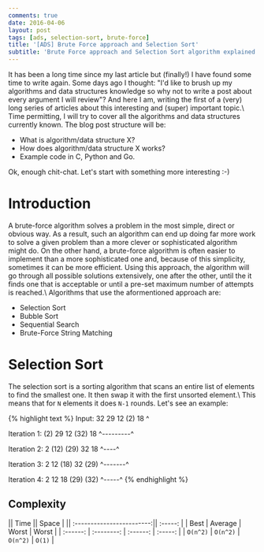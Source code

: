 ```yaml
---
comments: true
date: 2016-04-06
layout: post
tags: [ads, selection-sort, brute-force]
title: '[ADS] Brute Force approach and Selection Sort'
subtitle: 'Brute Force approach and Selection Sort algorithm explained'
---
```


It has been a long time since my last article but (finally!) I have found some time to write again. Some days ago I thought: "I'd like to brush up my algorithms and data structures knowledge so why not to write a post about every argument I will review"? And here I am, writing the first of a (very) long series of articles about this interesting and (super) important topic.\\
Time permitting, I will try to cover all the algorithms and data structures currently known. The blog post structure will be:

 - What is algorithm/data structure X?
 - How does algorithm/data structure X works?
 - Example code in C, Python and Go.
 
Ok, enough chit-chat. Let's start with something more interesting :-)


Introduction
============
A brute-force algorithm solves a problem in the most simple, direct or obvious way. As a result, such an algorithm can end up doing far more work to solve a given problem than a more clever or sophisticated algorithm might do. On the other hand, a brute-force algorithm is often easier to implement than a more sophisticated one and, because of this simplicity, sometimes it can be more efficient. Using this approach, the algorithm will go through all possible solutions extensively, one after the other, until the it finds one that is acceptable or until a pre-set maximum number of attempts is reached.\\
Algorithms that use the aformentioned approach are:
 - Selection Sort
 - Bubble Sort
 - Sequential Search
 - Brute-Force String Matching


Selection Sort
==============
The selection sort is a sorting algorithm that scans an entire list of elements to find the smallest one. It then swap it with the first unsorted element.\\
This means that for `N` elements it does `N-1` rounds. Let's see an example:

{% highlight text %}
Input:       32 29 12 (2) 18
                       ^

Iteration 1: (2) 29 12 (32) 18
              ^---------^

Iteration 2: 2 (12) (29) 32 18
                ^----^

Iteration 3: 2 12 (18) 32 (29)
                   ^-------^

Iteration 4: 2 12 18 (29) (32)
                      ^-----^
{% endhighlight %}

Complexity
-----------

||           Time            || Space |
|| :------------------------:|| :-----: |
|  Best  | Average  |  Worst | Worst |
| :------: | :--------: | :------: | :-----: |
| `O(n^2)` |  `O(n^2)`  | `O(n^2)` |  `O(1)` |



